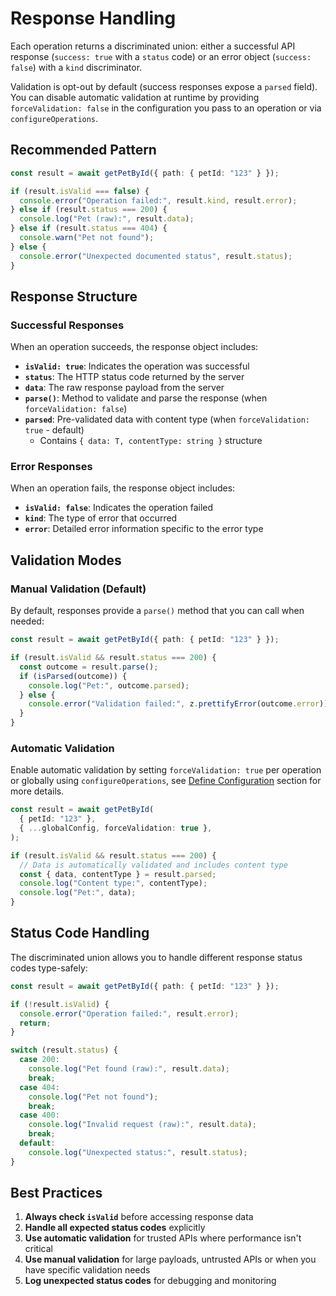 # Response Handling

Each operation returns a discriminated union: either a successful API response
(`success: true` with a `status` code) or an error object (`success: false`)
with a `kind` discriminator.

Validation is opt-out by default (success responses expose a `parsed` field).
You can disable automatic validation at runtime by providing
`forceValidation: false` in the configuration you pass to an operation or via
`configureOperations`.

## Recommended Pattern

```ts
const result = await getPetById({ path: { petId: "123" } });

if (result.isValid === false) {
  console.error("Operation failed:", result.kind, result.error);
} else if (result.status === 200) {
  console.log("Pet (raw):", result.data);
} else if (result.status === 404) {
  console.warn("Pet not found");
} else {
  console.error("Unexpected documented status", result.status);
}
```

## Response Structure

### Successful Responses

When an operation succeeds, the response object includes:

- **`isValid: true`**: Indicates the operation was successful
- **`status`**: The HTTP status code returned by the server
- **`data`**: The raw response payload from the server
- **`parse()`**: Method to validate and parse the response (when
  `forceValidation: false`)
- **`parsed`**: Pre-validated data with content type (when
  `forceValidation: true` - default)
  - Contains `{ data: T, contentType: string }` structure

### Error Responses

When an operation fails, the response object includes:

- **`isValid: false`**: Indicates the operation failed
- **`kind`**: The type of error that occurred
- **`error`**: Detailed error information specific to the error type

## Validation Modes

### Manual Validation (Default)

By default, responses provide a `parse()` method that you can call when needed:

```ts
const result = await getPetById({ path: { petId: "123" } });

if (result.isValid && result.status === 200) {
  const outcome = result.parse();
  if (isParsed(outcome)) {
    console.log("Pet:", outcome.parsed);
  } else {
    console.error("Validation failed:", z.prettifyError(outcome.error));
  }
}
```

### Automatic Validation

Enable automatic validation by setting `forceValidation: true` per operation or
globally using `configureOperations`, see
[Define Configuration](./define-configuration.md) section for more details.

```ts
const result = await getPetById(
  { petId: "123" },
  { ...globalConfig, forceValidation: true },
);

if (result.isValid && result.status === 200) {
  // Data is automatically validated and includes content type
  const { data, contentType } = result.parsed;
  console.log("Content type:", contentType);
  console.log("Pet:", data);
}
```

## Status Code Handling

The discriminated union allows you to handle different response status codes
type-safely:

```ts
const result = await getPetById({ path: { petId: "123" } });

if (!result.isValid) {
  console.error("Operation failed:", result.error);
  return;
}

switch (result.status) {
  case 200:
    console.log("Pet found (raw):", result.data);
    break;
  case 404:
    console.log("Pet not found");
    break;
  case 400:
    console.log("Invalid request (raw):", result.data);
    break;
  default:
    console.log("Unexpected status:", result.status);
}
```

## Best Practices

1. **Always check `isValid`** before accessing response data
2. **Handle all expected status codes** explicitly
3. **Use automatic validation** for trusted APIs where performance isn't
   critical
4. **Use manual validation** for large payloads, untrusted APIs or when you have
   specific validation needs
5. **Log unexpected status codes** for debugging and monitoring
